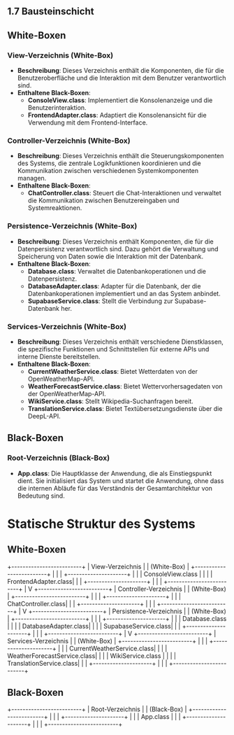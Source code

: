## 1.7 Bausteinschicht

## White-Boxen

### View-Verzeichnis (White-Box)
- **Beschreibung**: Dieses Verzeichnis enthält die Komponenten, die für die Benutzeroberfläche und die Interaktion mit dem Benutzer verantwortlich sind.
- **Enthaltene Black-Boxen**:
  - **ConsoleView.class**: Implementiert die Konsolenanzeige und die Benutzerinteraktion.
  - **FrontendAdapter.class**: Adaptiert die Konsolenansicht für die Verwendung mit dem Frontend-Interface.

### Controller-Verzeichnis (White-Box)
- **Beschreibung**: Dieses Verzeichnis enthält die Steuerungskomponenten des Systems, die zentrale Logikfunktionen koordinieren und die Kommunikation zwischen verschiedenen Systemkomponenten managen.
- **Enthaltene Black-Boxen**:
  - **ChatController.class**: Steuert die Chat-Interaktionen und verwaltet die Kommunikation zwischen Benutzereingaben und Systemreaktionen.

### Persistence-Verzeichnis (White-Box)
- **Beschreibung**: Dieses Verzeichnis enthält Komponenten, die für die Datenpersistenz verantwortlich sind. Dazu gehört die Verwaltung und Speicherung von Daten sowie die Interaktion mit der Datenbank.
- **Enthaltene Black-Boxen**:
  - **Database.class**: Verwaltet die Datenbankoperationen und die Datenpersistenz.
  - **DatabaseAdapter.class**: Adapter für die Datenbank, der die Datenbankoperationen implementiert und an das System anbindet.
  - **SupabaseService.class**: Stellt die Verbindung zur Supabase-Datenbank her.

### Services-Verzeichnis (White-Box)
- **Beschreibung**: Dieses Verzeichnis enthält verschiedene Dienstklassen, die spezifische Funktionen und Schnittstellen für externe APIs und interne Dienste bereitstellen.
- **Enthaltene Black-Boxen**:
  - **CurrentWeatherService.class**: Bietet Wetterdaten von der OpenWeatherMap-API.
  - **WeatherForecastService.class**: Bietet Wettervorhersagedaten von der OpenWeatherMap-API.
  - **WikiService.class**: Stellt Wikipedia-Suchanfragen bereit.
  - **TranslationService.class**: Bietet Textübersetzungsdienste über die DeepL-API.

## Black-Boxen

### Root-Verzeichnis (Black-Box)
- **App.class**: Die Hauptklasse der Anwendung, die als Einstiegspunkt dient. Sie initialisiert das System und startet die Anwendung, ohne dass die internen Abläufe für das Verständnis der Gesamtarchitektur von Bedeutung sind.


# Statische Struktur des Systems

## White-Boxen

+-------------------------+ | View-Verzeichnis | | (White-Box) | +-------------------------+ | | | +---------------------+ | | | ConsoleView.class | | | | FrontendAdapter.class| | | +---------------------+ | | | +-------------------------+ | V +-------------------------+ | Controller-Verzeichnis | | (White-Box) | +-------------------------+ | | | +---------------------+ | | | ChatController.class| | | +---------------------+ | | | +-------------------------+ | V +-------------------------+ | Persistence-Verzeichnis | | (White-Box) | +-------------------------+ | | | +---------------------+ | | | Database.class | | | | DatabaseAdapter.class| | | | SupabaseService.class| | | +---------------------+ | | | +-------------------------+ | V +-------------------------+ | Services-Verzeichnis | | (White-Box) | +-------------------------+ | | | +---------------------+ | | | CurrentWeatherService.class| | | | WeatherForecastService.class| | | | WikiService.class | | | | TranslationService.class| | | +---------------------+ | | | +-------------------------+

## Black-Boxen

+-------------------------+ | Root-Verzeichnis | | (Black-Box) | +-------------------------+ | | | +---------------------+ | | | App.class | | | +---------------------+ | | | +-------------------------+